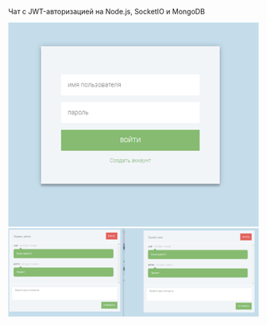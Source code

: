Чат с JWT-авторизацией на Node.js, SocketIO и MongoDB

![screenchot1](screen1.png)
![screenchot2](screen2.png)

